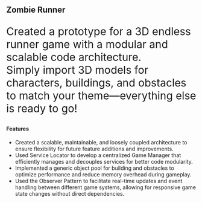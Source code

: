 <h2 >Zombie Runner</h2> 
<p style="font-size:28px;">Created a prototype for a 3D endless runner game with a modular and scalable code architecture. <br>Simply import 3D models for characters, buildings, and obstacles to match your theme—everything else is ready to go! </p>
<h4>Features</h4>
<ul>
  <li>Created a scalable, maintainable, and loosely coupled architecture to ensure flexibility for future feature additions and improvements.</li>
  <li>Used Service Locator to develop a centralized Game Manager that efficiently manages and decouples services for better code modularity.</li>
  <li>Implemented a generic object pool for building and obstacles to optimize performance and reduce memory overhead during gameplay.</li>
  <li>Used the Observer Pattern to facilitate real-time updates and event handling between different game systems, allowing for responsive game state changes without direct dependencies.</li>
</ul>
